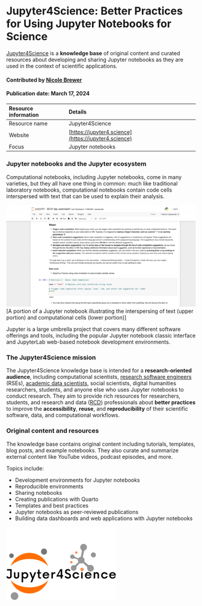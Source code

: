 # Jupyter4Science: Better Practices for Using Jupyter Notebooks for Science

<!--deck text start-->
[Jupyter4Science](https://jupyter4.science) is a **knowledge base** of original content and curated resources about developing and sharing Jupyter notebooks as they are used in the context of scientific applications.
<!--deck text end-->

#### Contributed by [Nicole Brewer](https://www.nicole-brewer.com)

#### Publication date: March 17, 2024

Resource information | Details 
:--- | :--- 
Resource name | Jupyter4Science
Website  | [https://jupyter4.science](https://jupyter4.science)
Focus | Jupyter notebooks

### Jupyter notebooks and the Jupyter ecosystem

Computational notebooks, including Jupyter notebooks, come in many varieties, but they all have one thing in common: much like traditional laboratory notebooks, computational notebooks contain code cells interspersed with text that can be used to explain their analysis.

<img src='../images/jupyter4science-1.png' class='page' />[A portion of a Jupyter notebook illustrating the interspersing of text (upper portion) and computational cells (lower portion)]

Jupyter is a large umbrella project that covers many different software offerings and tools, including the popular Jupyter notebook classic interface and JupyterLab web-based notebook development environments.

### The Jupyter4Science mission

The Jupyter4Science knowledge base is intended for a **research-oriented audience**, including computational scientists, [research software engineers](https://us-rse.org/about/what-is-an-rse/) (RSEs), [academic data scientists](https://academicdatascience.org/community-projects/career-guidebook/), social scientists, digital humanities researchers, students, and anyone else who uses Jupyter notebooks to conduct research. They aim to provide rich resources for researchers, students, and research and data ([RCD](https://carcc.org/)) professionals about **better practices** to improve the **accessibility**, **reuse**, and **reproducibility** of their scientific software, data, and computational workflows.

### Original content and resources

The knowledge base contains original content including tutorials, templates, blog posts, and example notebooks. They also curate and summarize external content like YouTube videos, podcast episodes, and more.

Topics include:

- Development environments for Jupyter notebooks
- Reproducible environments
- Sharing notebooks
- Creating publications with Quarto
- Templates and best practices
- Jupyter notebooks as peer-reviewed publications
- Building data dashboards and web applications with Jupyter notebooks 

<img src='../images/jupyter4science-2.png' class='logo' />

<!---
Publish: yes
Topics: documentation, reproducibility, strategies for more effective teams
--->
